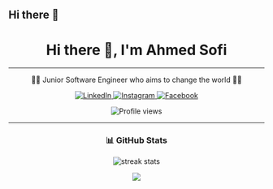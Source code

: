 ## Hi there 👋

<!--
**AhmedSofi/AhmedSofi** is a ✨ _special_ ✨ repository because its `README.md` (this file) appears on your GitHub profile.

Here are some ideas to get you started:

- 🔭 I’m currently working on ...
- 🌱 I’m currently learning ...
- 👯 I’m looking to collaborate on ...
- 🤔 I’m looking for help with ...
- 💬 Ask me about ...
- 📫 How to reach me: ...
- 😄 Pronouns: ...
- ⚡ Fun fact: ...
-->
<h1 align="center">Hi there 👋, I'm Ahmed Sofi</h1>

---

<p align="center">
  👨‍💻 Junior Software Engineer who aims to change the world 👨‍💻
</p>

<p align="center">
  <a href="https://www.linkedin.com/in/AhmedSofi/" target="_blank">
    <img src="https://img.shields.io/badge/LinkedIn-blue?logo=linkedin&style=for-the-badge" alt="LinkedIn"/>
  </a>
  <a href="https://www.instagram.com/ahmed_m_sofi/" target="_blank">
    <img src="https://img.shields.io/badge/Instagram-red?logo=instagram&style=for-the-badge" alt="Instagram"/>
  </a>
  <a href="https://www.facebook.com/Ahmed.M.Sofi/" target="_blank">
    <img src="https://img.shields.io/badge/Facebook-blue?logo=facebook&style=for-the-badge" alt="Facebook"/>
  </a>
</p>

<p align="center">
  <img src="https://komarev.com/ghpvc/?username=AhmedSofi&style=flat-square&color=blue" alt="Profile views"/>
</p>

---

<h3 align="center">📊 GitHub Stats</h3>

<p align="center">
  <img src="https://github-readme-streak-stats.herokuapp.com/?user=AhmedSofi&theme=react" alt="streak stats"/>
</p>


<p align="center">
  <img src="https://github-readme-stats.vercel.app/api/top-langs/?username=AhmedSofi&layout=compact&theme=dark&hide_border=true" />
</p>
  
